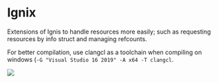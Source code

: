 # Ignix
Extensions of Ignis to handle resources more easily; such as requesting resources by info struct and managing refcounts.

For better compilation,  use clangcl as a toolchain when compiling on windows (`-G "Visual Studio 16 2019" -A x64 -T clangcl`.

![](https://github.com/Nielsbishere/ignix/workflows/C%2FC++%20CI/badge.svg)
